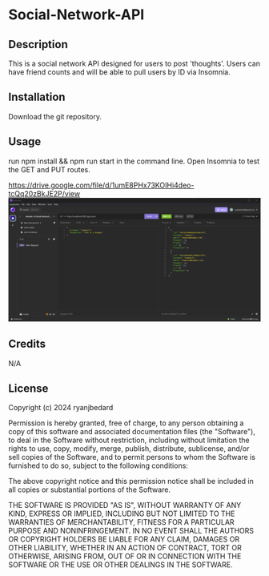 # Social-Network-API

## Description

This is a social network API designed for users to post 'thoughts'. Users can have friend counts and will be able to pull users by ID via Insomnia.

## Installation

Download the git repository.

## Usage

run npm install && npm run start in the command line. Open Insomnia to test the GET and PUT routes.

https://drive.google.com/file/d/1umE8PHx73KOIHi4deo-tcQq20zBkJE2P/view
![alt text](assets/Screenshot%202024-03-22%20154027.png)

## Credits

N/A

## License

Copyright (c) 2024 ryanjbedard

Permission is hereby granted, free of charge, to any person obtaining a copy of this software and associated documentation files (the "Software"), to deal in the Software without restriction, including without limitation the rights to use, copy, modify, merge, publish, distribute, sublicense, and/or sell copies of the Software, and to permit persons to whom the Software is furnished to do so, subject to the following conditions:

The above copyright notice and this permission notice shall be included in all copies or substantial portions of the Software.

THE SOFTWARE IS PROVIDED "AS IS", WITHOUT WARRANTY OF ANY KIND, EXPRESS OR IMPLIED, INCLUDING BUT NOT LIMITED TO THE WARRANTIES OF MERCHANTABILITY, FITNESS FOR A PARTICULAR PURPOSE AND NONINFRINGEMENT. IN NO EVENT SHALL THE AUTHORS OR COPYRIGHT HOLDERS BE LIABLE FOR ANY CLAIM, DAMAGES OR OTHER LIABILITY, WHETHER IN AN ACTION OF CONTRACT, TORT OR OTHERWISE, ARISING FROM, OUT OF OR IN CONNECTION WITH THE SOFTWARE OR THE USE OR OTHER DEALINGS IN THE SOFTWARE.
